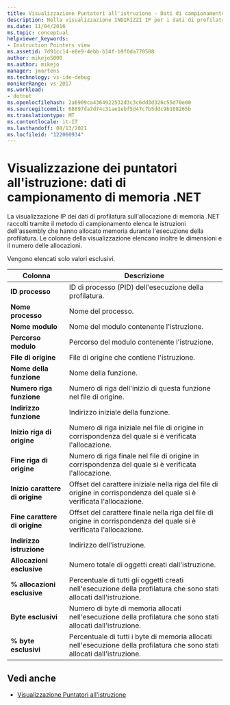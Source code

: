 ```yaml
---
title: Visualizzazione Puntatori all'istruzione - Dati di campionamento della memoria .NET
description: Nella visualizzazione INDIRIZZI IP per i dati di profilatura dell'allocazione di memoria .NET raccolti tramite il metodo di campionamento sono elencate le istruzioni dell'assembly che hanno allocato memoria.
ms.date: 11/04/2016
ms.topic: conceptual
helpviewer_keywords:
- Instruction Pointers view
ms.assetid: 7d91cc14-e8e9-4ebb-b14f-b9f0da770508
author: mikejo5000
ms.author: mikejo
manager: jmartens
ms.technology: vs-ide-debug
monikerRange: vs-2017
ms.workload:
- dotnet
ms.openlocfilehash: 2a6909ca4364922532d3c3c6dd3d326c55d70e00
ms.sourcegitcommit: 68897da7d74c31ae1ebf5d47c7b5ddc9b108265b
ms.translationtype: MT
ms.contentlocale: it-IT
ms.lasthandoff: 08/13/2021
ms.locfileid: "122060934"
---
```

# <a name="instruction-pointers-ips-view---net-memory-sampling-data"></a>Visualizzazione dei puntatori all'istruzione: dati di campionamento di memoria .NET
La visualizzazione IP dei dati di profilatura sull'allocazione di memoria .NET raccolti tramite il metodo di campionamento elenca le istruzioni dell'assembly che hanno allocato memoria durante l'esecuzione della profilatura. Le colonne della visualizzazione elencano inoltre le dimensioni e il numero delle allocazioni.

 Vengono elencati solo valori esclusivi.

|Colonna|Descrizione|
|------------|-----------------|
|**ID processo**|ID di processo (PID) dell'esecuzione della profilatura.|
|**Nome processo**|Nome del processo.|
|**Nome modulo**|Nome del modulo contenente l'istruzione.|
|**Percorso modulo**|Percorso del modulo contenente l'istruzione.|
|**File di origine**|File di origine che contiene l'istruzione.|
|**Nome della funzione**|Nome della funzione.|
|**Numero riga funzione**|Numero di riga dell'inizio di questa funzione nel file di origine.|
|**Indirizzo funzione**|Indirizzo iniziale della funzione.|
|**Inizio riga di origine**|Numero di riga iniziale nel file di origine in corrispondenza del quale si è verificata l'allocazione.|
|**Fine riga di origine**|Numero di riga finale nel file di origine in corrispondenza del quale si è verificata l'allocazione.|
|**Inizio carattere di origine**|Offset del carattere iniziale nella riga del file di origine in corrispondenza del quale si è verificata l'allocazione.|
|**Fine carattere di origine**|Offset del carattere finale nella riga del file di origine in corrispondenza del quale si è verificata l'allocazione.|
|**Indirizzo istruzione**|Indirizzo dell'istruzione.|
|**Allocazioni esclusive**|Numero totale di oggetti creati dall'istruzione.|
|**% allocazioni esclusive**|Percentuale di tutti gli oggetti creati nell'esecuzione della profilatura che sono stati allocati dall'istruzione.|
|**Byte esclusivi**|Numero di byte di memoria allocati nell'esecuzione della profilatura che sono stati allocati dall'istruzione.|
|**% byte esclusivi**|Percentuale di tutti i byte di memoria allocati nell'esecuzione della profilatura che sono stati allocati dall'istruzione.|

## <a name="see-also"></a>Vedi anche
- [Visualizzazione Puntatori all'istruzione](../profiling/instruction-pointers-ips-view-sampling-data.md)
